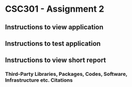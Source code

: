 # CSC301 - Assignment 2

## Instructions to view application


## Instructions to test application


## Instructions to view short report


### Third-Party Libraries, Packages, Codes, Software, Infrastructure etc. Citations
